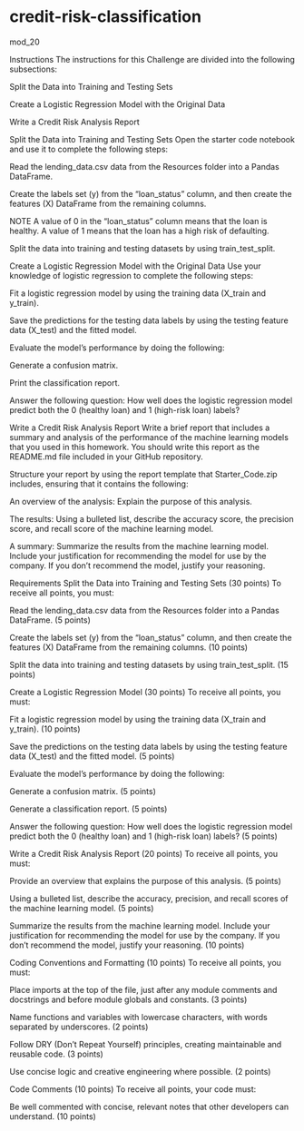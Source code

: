 # credit-risk-classification
mod_20


Instructions
The instructions for this Challenge are divided into the following subsections:

Split the Data into Training and Testing Sets

Create a Logistic Regression Model with the Original Data

Write a Credit Risk Analysis Report

Split the Data into Training and Testing Sets
Open the starter code notebook and use it to complete the following steps:

Read the lending_data.csv data from the Resources folder into a Pandas DataFrame.

Create the labels set (y) from the “loan_status” column, and then create the features (X) DataFrame from the remaining columns.

NOTE
A value of 0 in the “loan_status” column means that the loan is healthy. A value of 1 means that the loan has a high risk of defaulting.

Split the data into training and testing datasets by using train_test_split.

Create a Logistic Regression Model with the Original Data
Use your knowledge of logistic regression to complete the following steps:

Fit a logistic regression model by using the training data (X_train and y_train).

Save the predictions for the testing data labels by using the testing feature data (X_test) and the fitted model.

Evaluate the model’s performance by doing the following:

Generate a confusion matrix.

Print the classification report.

Answer the following question: How well does the logistic regression model predict both the 0 (healthy loan) and 1 (high-risk loan) labels?

Write a Credit Risk Analysis Report
Write a brief report that includes a summary and analysis of the performance of the machine learning models that you used in this homework. You should write this report as the README.md file included in your GitHub repository.

Structure your report by using the report template that Starter_Code.zip includes, ensuring that it contains the following:

An overview of the analysis: Explain the purpose of this analysis.

The results: Using a bulleted list, describe the accuracy score, the precision score, and recall score of the machine learning model.

A summary: Summarize the results from the machine learning model. Include your justification for recommending the model for use by the company. If you don’t recommend the model, justify your reasoning.

Requirements
Split the Data into Training and Testing Sets (30 points)
To receive all points, you must:

Read the lending_data.csv data from the Resources folder into a Pandas DataFrame. (5 points)

Create the labels set (y) from the “loan_status” column, and then create the features (X) DataFrame from the remaining columns. (10 points)

Split the data into training and testing datasets by using train_test_split. (15 points)

Create a Logistic Regression Model (30 points)
To receive all points, you must:

Fit a logistic regression model by using the training data (X_train and y_train). (10 points)

Save the predictions on the testing data labels by using the testing feature data (X_test) and the fitted model. (5 points)

Evaluate the model’s performance by doing the following:

Generate a confusion matrix. (5 points)

Generate a classification report. (5 points)

Answer the following question: How well does the logistic regression model predict both the 0 (healthy loan) and 1 (high-risk loan) labels? (5 points)

Write a Credit Risk Analysis Report (20 points)
To receive all points, you must:

Provide an overview that explains the purpose of this analysis. (5 points)

Using a bulleted list, describe the accuracy, precision, and recall scores of the machine learning model. (5 points)

Summarize the results from the machine learning model. Include your justification for recommending the model for use by the company. If you don’t recommend the model, justify your reasoning. (10 points)

Coding Conventions and Formatting (10 points)
To receive all points, you must:

Place imports at the top of the file, just after any module comments and docstrings and before module globals and constants. (3 points)

Name functions and variables with lowercase characters, with words separated by underscores. (2 points)

Follow DRY (Don’t Repeat Yourself) principles, creating maintainable and reusable code. (3 points)

Use concise logic and creative engineering where possible. (2 points)

Code Comments (10 points)
To receive all points, your code must:

Be well commented with concise, relevant notes that other developers can understand. (10 points)
